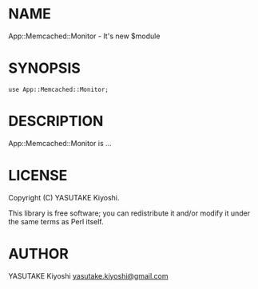 # NAME

App::Memcached::Monitor - It's new $module

# SYNOPSIS

    use App::Memcached::Monitor;

# DESCRIPTION

App::Memcached::Monitor is ...

# LICENSE

Copyright (C) YASUTAKE Kiyoshi.

This library is free software; you can redistribute it and/or modify
it under the same terms as Perl itself.

# AUTHOR

YASUTAKE Kiyoshi <yasutake.kiyoshi@gmail.com>
